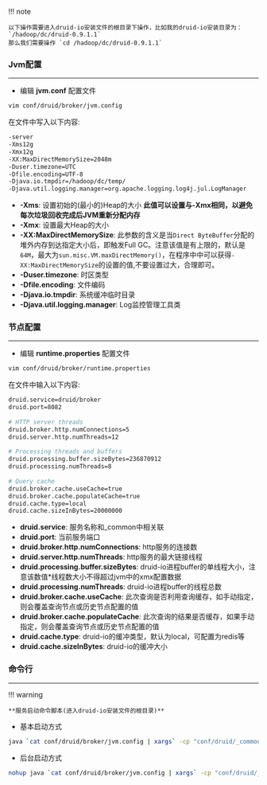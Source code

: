 !!! note

    以下操作需要进入druid-io安装文件的根目录下操作，比如我的druid-io安装目录为： `/hadoop/dc/druid-0.9.1.1`
    那么我们需要操作 `cd /hadoop/dc/druid-0.9.1.1`

### Jvm配置

---

- 编辑 **jvm.conf** 配置文件

```bash
vim conf/druid/broker/jvm.config
```

在文件中写入以下内容:

```bash
-server
-Xms12g
-Xmx12g
-XX:MaxDirectMemorySize=2048m
-Duser.timezone=UTC
-Dfile.encoding=UTF-8
-Djava.io.tmpdir=/hadoop/dc/temp/
-Djava.util.logging.manager=org.apache.logging.log4j.jul.LogManager
```

- **-Xms**: 设置初始的(最小的)Heap的大小 **此值可以设置与-Xmx相同，以避免每次垃圾回收完成后JVM重新分配内存**
- **-Xmx**: 设置最大Heap的大小
- **-XX:MaxDirectMemorySize**: 此参数的含义是当`Direct ByteBuffer`分配的堆外内存到达指定大小后，即触发Full GC。注意该值是有上限的，默认是`64M`，最大为`sun.misc.VM.maxDirectMemory()`，在程序中中可以获得`-XX:MaxDirectMemorySize`的设置的值,不要设置过大，合理即可。
- **-Duser.timezone**: 时区类型
- **-Dfile.encoding**: 文件编码
- **-Djava.io.tmpdir**: 系统缓冲临时目录
- **-Djava.util.logging.manager**: Log监控管理工具类

### 节点配置

---

- 编辑 **runtime.properties** 配置文件

```bash
vim conf/druid/broker/runtime.properties
```

在文件中输入以下内容:

```bash
druid.service=druid/broker
druid.port=8082
 
# HTTP server threads
druid.broker.http.numConnections=5
druid.server.http.numThreads=12
 
# Processing threads and buffers
druid.processing.buffer.sizeBytes=236870912
druid.processing.numThreads=8
 
# Query cache
druid.broker.cache.useCache=true
druid.broker.cache.populateCache=true
druid.cache.type=local
druid.cache.sizeInBytes=20000000
```

- **druid.service**: 服务名称和_common中相关联
- **druid.port**: 当前服务端口
- **druid.broker.http.numConnections**: http服务的连接数
- **druid.server.http.numThreads**: http服务的最大链接线程
- **druid.processing.buffer.sizeBytes**: druid-io进程buffer的单线程大小，注意该数值*线程数大小不得超过jvm中的xmx配置数据
- **druid.processing.numThreads**: druid-io进程buffer的线程总数
- **druid.broker.cache.useCache**: 此次查询是否利用查询缓存，如手动指定，则会覆盖查询节点或历史节点配置的值
- **druid.broker.cache.populateCache**: 此次查询的结果是否缓存，如果手动指定，则会覆盖查询节点或历史节点配置的值
- **druid.cache.type**: druid-io的缓冲类型，默认为local，可配置为redis等
- **druid.cache.sizeInBytes**: druid-io的缓冲大小

### 命令行

---

!!! warning

    **服务启动命令脚本(进入druid-io安装文件的根目录)**

- 基本启动方式

```bash
java `cat conf/druid/broker/jvm.config | xargs` -cp "conf/druid/_common:conf/druid/broker:lib/*" io.druid.cli.Main server broker
```

- 后台启动方式

```bash
nohup java `cat conf/druid/broker/jvm.config | xargs` -cp "conf/druid/_common:conf/druid/broker:lib/*" io.druid.cli.Main server broker > broker.log 2>&1 &
```